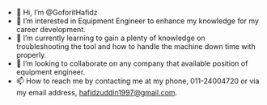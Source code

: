 - 👋 Hi, I’m @GoforitHafidz
- 👀 I’m interested in Equipment Engineer to enhance my knowledge for my career development.
- 🌱 I’m currently learning to gain a plenty of knowledge on troubleshooting the tool and how to handle the machine down time with properly.
- 💞️ I’m looking to collaborate on any company that available position of equipment engineer.
- 📫 How to reach me by contacting me at my phone, 011-24004720 or via my email address, hafidzuddin1997@gmail.com.

<!---
GoforitHafidz/GoforitHafidz is a ✨ special ✨ repository because its `README.md` (this file) appears on your GitHub profile.
You can click the Preview link to take a look at your changes.
--->
